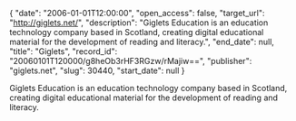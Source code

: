 {
  "date": "2006-01-01T12:00:00", 
  "open_access": false, 
  "target_url": "http://giglets.net/", 
  "description": "Giglets Education is an education technology company based in Scotland, creating digital educational material for the development of reading and literacy.", 
  "end_date": null, 
  "title": "Giglets", 
  "record_id": "20060101T120000/g8heOb3rHF3RGzw/rMajiw==", 
  "publisher": "giglets.net", 
  "slug": 30440, 
  "start_date": null
}

Giglets Education is an education technology company based in Scotland, creating digital educational material for the development of reading and literacy.